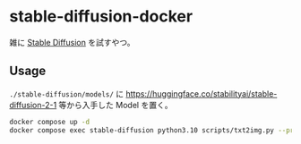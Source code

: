 # stable-diffusion-docker

雑に [Stable Diffusion](https://github.com/Stability-AI/stablediffusion) を試すやつ。

## Usage

`./stable-diffusion/models/` に <https://huggingface.co/stabilityai/stable-diffusion-2-1> 等から入手した Model を置く。

```bash
docker compose up -d
docker compose exec stable-diffusion python3.10 scripts/txt2img.py --prompt "a professional photograph of an astronaut riding a horse" --ckpt ./models/v2-1_768-ema-pruned.ckpt --config ./configs/stable-diffusion/v2-inference-v.yaml --H 768 --W 768 --seed -1 --n_samples 1 --n_iter 1 --device cuda --outdir ./outputs
```
